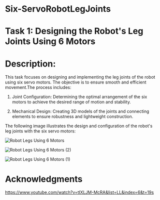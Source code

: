 # Six-ServoRobotLegJoints

# Task 1: Designing the Robot's Leg Joints Using 6 Motors

# Description:

This task focuses on designing and implementing the leg joints of the robot using six servo motors. The objective is to ensure smooth and efficient movement.The process includes:

1. Joint Configuration: Determining the optimal arrangement of the six motors to achieve the desired range of motion and stability.
   
2. Mechanical Design: Creating 3D models of the joints and connecting elements to ensure robustness and lightweight construction.


The following image illustrates the design and configuration of the robot's leg joints with the six servo motors:


![Robot Legs Using 6 Motors](https://github.com/GDHadeel/Servo-Controlled-Robot-Legs/assets/126657301/07128e02-acbb-44ec-b9ba-904da0524dfc)

![Robot Legs Using 6 Motors (2)](https://github.com/GDHadeel/Servo-Controlled-Robot-Legs/assets/126657301/c8eb8362-085e-4df7-bfc2-1087c93aa669)

![Robot Legs Using 6 Motors (1)](https://github.com/GDHadeel/Servo-Controlled-Robot-Legs/assets/126657301/2020d9a4-f553-48c6-8862-7cdce2727272)

# Acknowledgments
https://www.youtube.com/watch?v=tIXLJM-McRA&list=LL&index=6&t=19s
